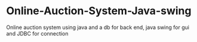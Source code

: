 # Online-Auction-System-Java-swing
Online auction system using java and a db for back end, java swing for gui and JDBC for connection
